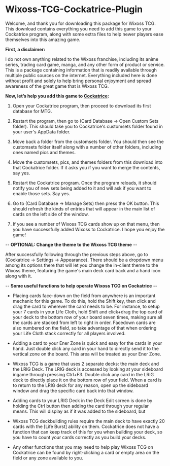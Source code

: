 # Wixoss-TCG-Cockatrice-Plugin

Welcome, and thank you for downloading this package for Wixoss TCG. This download contains everything you need to add this game to your Cockatrice program, along with some extra files to help newer players ease themselves into this amazing game.

**First, a disclaimer:**

I do not own anything related to the Wixoss franchise, including its anime series, trading card game, manga, and any other form of product or service. This is a package containing information that is readily available through multiple public sources on the internet. Everything included here is done without profit and solely to help bring personal enjoyment and spread awareness of the great game that is Wixoss TCG.

**Now, let’s help you add this game to [Cockatrice](https://cockatrice.github.io/):**

1. Open your Cockatrice program, then proceed to download its first database for MTG.

2. Restart the program, then go to (Card Database -> Open Custom Sets folder).  This should take you to Cockatrice's customsets folder found in your user's AppData folder.  

3. Move back a folder from the customsets folder.  You should then see the customsets folder itself along with a number of other folders, including ones named pics and themes.

4. Move the customsets, pics, and themes folders from this download into that Cockatrice folder.  If it asks you if you want to merge the contents, say yes.

5. Restart the Cockatrice program.  Once the program reloads, it should notify you of new sets being added to it and will ask if you want to enable those sets.  Say yes.

6. Go to (Card Database -> Manage Sets) then press the OK button.  This should refresh the kinds of entries that will appear in the main list of cards on the left side of the window.

7. If you see a number of Wixoss TCG cards show up on that menu, then you have successfully added Wixoss to Cockatrice.  I hope you enjoy the game!

-- **OPTIONAL:  Change the theme to the Wixoss TCG theme** --

After successfully following through the previous steps above, go to (Cockatrice -> Settings -> Appearance). There should be a dropdown menu among its options there that will let you change the in-client theme to the Wixoss theme, featuring the game's main deck card back and a hand icon along with it.

-- **Some useful functions to help operate Wixoss TCG on Cockatrice** --

- Placing cards face-down on the field from anywhere is an important mechanic for this game. To do this, hold the Shift key, then click and drag the card to wherever the card needs to be. For instance, to setup your 7 cards in your Life Cloth, hold Shift and click+drag the top card of your deck to the bottom row of your board seven times, making sure all the cards are stacked from left to right in order. Facedown cards are also numbered on the field, so take advantage of that when ordering your Life Cloth stack correctly for all players involved.

- Adding a card to your Ener Zone is quick and easy for the cards in your hand. Just double click any card in your hand to directly send it to the vertical zone on the board. This area will be treated as your Ener Zone.

-  Wixoss TCG is a game that uses 2 separate decks: the main deck and the LRIG Deck. The LRIG deck is accessed by looking at your sideboard ingame through pressing Ctrl+F3. Double click any card in the LRIG deck to directly place it on the bottom row of your field. When a card is to return to the LRIG deck for any reason, open up the sideboard window and drag the specific card back into that window.

-  Adding cards to your LRIG Deck in the Deck Edit screen is done by holding the Ctrl button then adding the card through your regular means. This will display as if it was added to the sideboard, but 

-  Wixoss TCG deckbuilding rules require the main deck to have exactly 20 cards with the [Life Burst] ability on them. Cockatrice does not have a function that can keep track of this for you when building your deck, so you have to count your cards correctly as you build your decks.

-  Any other functions that you may need to help play Wixoss TCG on Cockatrice can be found by right-clicking a card or empty area on the field or any zone available to you.
